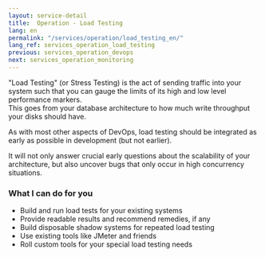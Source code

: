 ```yaml
---
layout: service-detail
title:  Operation - Load Testing
lang: en
permalink: "/services/operation/load_testing_en/"
lang_ref: services_operation_load_testing
previous: services_operation_devops
next: services_operation_monitoring
---
```

"Load Testing" (or Stress Testing) is the act of sending traffic into your system such that you can gauge the limits of its high and low level performance markers.  
This goes from your database architecture to how much write throughput your disks should have.

As with most other aspects of DevOps, load testing should be integrated as early as possible in development (but not earlier).

It will not only answer crucial early questions about the scalability of your architecture, but also uncover bugs that only occur in high concurrency situations.

### What I can do for you
- Build and run load tests for your existing systems
- Provide readable results and recommend remedies, if any
- Build disposable shadow systems for repeated load testing
- Use existing tools like JMeter and friends
- Roll custom tools for your special load testing needs
